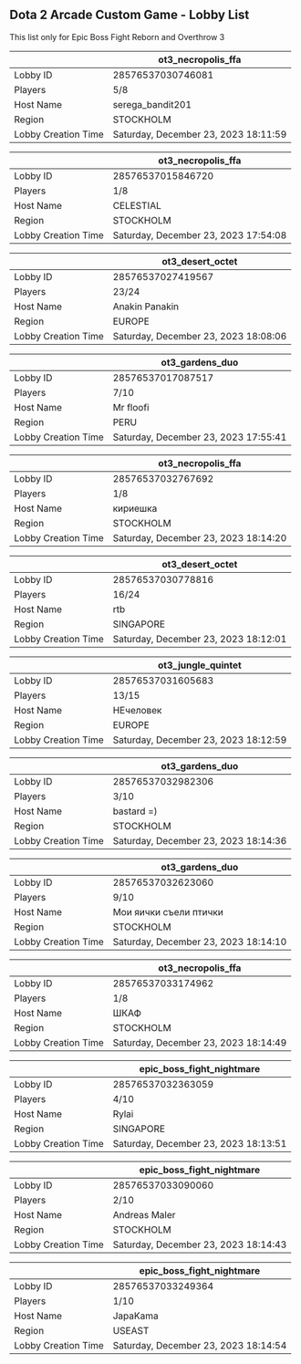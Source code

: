 ## Dota 2 Arcade Custom Game - Lobby List

This list only for Epic Boss Fight Reborn and Overthrow 3

|  | ot3_necropolis_ffa |
| ------ | ------ |
| Lobby ID | 28576537030746081 |
| Players | 5/8 |
| Host Name | serega_bandit201 |
| Region | STOCKHOLM |
| Lobby Creation Time | Saturday, December 23, 2023 18:11:59 |


|  | ot3_necropolis_ffa |
| ------ | ------ |
| Lobby ID | 28576537015846720 |
| Players | 1/8 |
| Host Name | CELESTIAL |
| Region | STOCKHOLM |
| Lobby Creation Time | Saturday, December 23, 2023 17:54:08 |


|  | ot3_desert_octet |
| ------ | ------ |
| Lobby ID | 28576537027419567 |
| Players | 23/24 |
| Host Name | Anakin Panakin |
| Region | EUROPE |
| Lobby Creation Time | Saturday, December 23, 2023 18:08:06 |


|  | ot3_gardens_duo |
| ------ | ------ |
| Lobby ID | 28576537017087517 |
| Players | 7/10 |
| Host Name | Mr floofi |
| Region | PERU |
| Lobby Creation Time | Saturday, December 23, 2023 17:55:41 |


|  | ot3_necropolis_ffa |
| ------ | ------ |
| Lobby ID | 28576537032767692 |
| Players | 1/8 |
| Host Name | кириешка |
| Region | STOCKHOLM |
| Lobby Creation Time | Saturday, December 23, 2023 18:14:20 |


|  | ot3_desert_octet |
| ------ | ------ |
| Lobby ID | 28576537030778816 |
| Players | 16/24 |
| Host Name | rtb |
| Region | SINGAPORE |
| Lobby Creation Time | Saturday, December 23, 2023 18:12:01 |


|  | ot3_jungle_quintet |
| ------ | ------ |
| Lobby ID | 28576537031605683 |
| Players | 13/15 |
| Host Name | НЕчеловек |
| Region | EUROPE |
| Lobby Creation Time | Saturday, December 23, 2023 18:12:59 |


|  | ot3_gardens_duo |
| ------ | ------ |
| Lobby ID | 28576537032982306 |
| Players | 3/10 |
| Host Name | bastard =) |
| Region | STOCKHOLM |
| Lobby Creation Time | Saturday, December 23, 2023 18:14:36 |


|  | ot3_gardens_duo |
| ------ | ------ |
| Lobby ID | 28576537032623060 |
| Players | 9/10 |
| Host Name | Мои яички съели птички |
| Region | STOCKHOLM |
| Lobby Creation Time | Saturday, December 23, 2023 18:14:10 |


|  | ot3_necropolis_ffa |
| ------ | ------ |
| Lobby ID | 28576537033174962 |
| Players | 1/8 |
| Host Name | ШКАФ |
| Region | STOCKHOLM |
| Lobby Creation Time | Saturday, December 23, 2023 18:14:49 |


|  | epic_boss_fight_nightmare |
| ------ | ------ |
| Lobby ID | 28576537032363059 |
| Players | 4/10 |
| Host Name | Rylai |
| Region | SINGAPORE |
| Lobby Creation Time | Saturday, December 23, 2023 18:13:51 |


|  | epic_boss_fight_nightmare |
| ------ | ------ |
| Lobby ID | 28576537033090060 |
| Players | 2/10 |
| Host Name | Andreas Maler |
| Region | STOCKHOLM |
| Lobby Creation Time | Saturday, December 23, 2023 18:14:43 |


|  | epic_boss_fight_nightmare |
| ------ | ------ |
| Lobby ID | 28576537033249364 |
| Players | 1/10 |
| Host Name | JapaKama |
| Region | USEAST |
| Lobby Creation Time | Saturday, December 23, 2023 18:14:54 |



